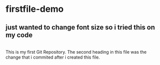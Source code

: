 # firstfile-demo
## just wanted to change font size so i tried this on my code 
<br>
This is my first Git Repository. The second heading in this file was the change that i commited after i created this file.
